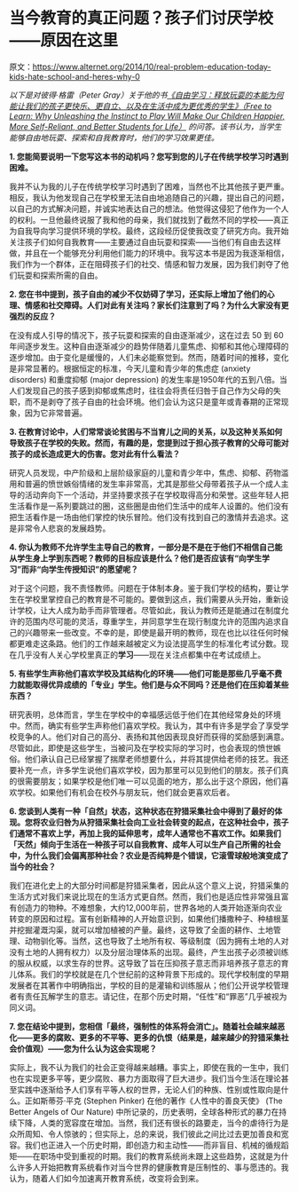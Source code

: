 # 当今教育的真正问题？孩子们讨厌学校——原因在这里

原文：https://www.alternet.org/2014/10/real-problem-education-today-kids-hate-school-and-heres-why-0

*以下是对彼得·格雷（Peter Gray）关于他的书[《自由学习：释放玩耍的本能为何能让我们的孩子更快乐、更自立、以及在生活中成为更优秀的学生》（Free to Learn: Why Unleashing the Instinct to Play Will Make Our Children Happier, More Self-Reliant, and Better Students for Life）](http://www.amazon.com/Free-Learn-Unleashing-Instinct-Self-Reliant/dp/0465025994) 的问答。该书认为，当学生能够自由地玩耍、探索和自我教育时，他们的学习效果更佳。*

**1. 您能简要说明一下您写这本书的动机吗？您写到您的儿子在传统学校学习时遇到困难。**

我并不认为我的儿子在传统学校学习时遇到了困难，当然也不比其他孩子更严重。相反，我认为他发现自己在学校里无法自由地追随自己的兴趣，提出自己的问题，以自己的方式解决问题，并诚实地表达自己的想法。他觉得这侵犯了他作为一个人的权利。一旦他最终说服了我和他的母亲，我们就找到了截然不同的学校——真正为自我导向学习提供环境的学校。最终，这段经历促使我改变了研究方向。我开始关注孩子们如何自我教育——主要通过自由玩耍和探索——当他们有自由去这样做，并且在一个能够充分利用他们能力的环境中。我写这本书是因为我逐渐相信，我们作为一个群体，正在阻碍孩子们的社交、情感和智力发展，因为我们剥夺了他们玩耍和探索所需的自由。

**2. 您在书中提到，孩子自由的减少不仅妨碍了学习，还实际上增加了他们的心理、情感和社交障碍。人们对此有关注吗？家长们注意到了吗？为什么大家没有更强烈的反应？**

在没有成人引导的情况下，孩子玩耍和探索的自由逐渐减少，这在过去 50 到 60 年间逐步发生。这种自由逐渐减少的趋势伴随着儿童焦虑、抑郁和其他心理障碍的逐步增加。由于变化是缓慢的，人们未必能察觉到。然而，随着时间的推移，变化是非常显著的。根据恒定的标准，今天儿童和青少年的焦虑症 (anxiety disorders) 和重度抑郁 (major depression) 的发生率是1950年代的五到八倍。当人们发现自己的孩子感到抑郁或焦虑时，往往会将责任归咎于自己作为父母的失职，而不是剥夺了孩子自由的社会环境。他们会认为这只是童年或青春期的正常现象，因为它非常普遍。

**3. 在教育讨论中，人们常常谈论贫困与不当育儿之间的关系，以及这种关系如何导致孩子在学校的失败。然而，有趣的是，您提到过于担心孩子教育的父母可能对孩子的成长造成更大的伤害。您对此有什么看法？**

研究人员发现，中产阶级和上层阶级家庭的儿童和青少年中，焦虑、抑郁、药物滥用和普遍的愤世嫉俗情绪的发生率非常高，尤其是那些父母带着孩子从一个成人主导的活动奔向下一个活动，并坚持要求孩子在学校取得高分和荣誉。这些年轻人把生活看作是一系列要跳过的圈，这些圈是由他们生活中的成年人设置的。他们没有把生活看作是一场由他们掌控的快乐冒险。他们没有找到自己的激情并去追求。这是非常令人悲哀的发展趋势。

**4. 你认为教师不允许学生主导自己的教育，一部分是不是在于他们不相信自己能从学生身上学到东西呢？教师的目标应该是什么？他们是否应该有“向学生学习”而非“向学生传授知识”的愿望呢？**

对于这个问题，我不责怪教师。问题在于体制本身。鉴于我们学校的结构，要让学生在学校里掌控自己的教育是不可能的。要做到这点，我们需要从头开始，重新设计学校，让大人成为助手而非管理者。尽管如此，我认为教师还是能通过在制度允许的范围内尽可能的灵活，尊重学生，并同意学生在现行制度允许的范围内追求自己的兴趣带来一些改变。不幸的是，即使是最开明的教师，现在也比以往任何时候都更难走这条路。他们的工作越来越被定义为设法提高学生的标准化考试分数。现在几乎没有人关心学校里真正的**学习**——现在关注点都集中在考试成绩上。

**5. 有些学生声称他们喜欢学校及其结构化的环境——他们可能是那些几乎毫不费力就能取得优异成绩的「专业」学生。他们是与众不同吗？还是他们在压抑着某些东西？**

研究表明，总体而言，学生在学校中的幸福感远低于他们在其他经常身处的环境中。然而，确实有些学生声称他们喜欢学校。我认为，其中有许多是学会了享受学校竞争的人。他们对自己的高分、表扬和其他因表现良好而获得的奖励感到满意。尽管如此，即使是这些学生，当被问及在学校实际的学习时，也会表现的愤世嫉俗。他们承认自己已经掌握了揣摩老师想要什么，并将其提供给老师的技艺。我还要补充一点，许多学生说他们喜欢学校，因为那里可以见到他们的朋友。孩子们真的很需要朋友；如果学校是他们唯一可以见面的地方，那么出于这个原因，他们喜欢学校。如果他们有机会在校外与朋友玩，他们就会更喜欢后者。

**6. 您谈到人类有一种「自然」状态，这种状态在狩猎采集社会中得到了最好的体现。您将农业归咎为从狩猎采集社会向工业社会转变的起点，在这种社会中，孩子们通常不喜欢上学，再加上我的延伸思考，成年人通常也不喜欢工作。如果我们「天然」倾向于生活在一种孩子可以自我教育、成年人可以生产自己所需的社会中，为什么我们会偏离那种社会？农业是否纯粹是个错误，它滚雪球般地演变成了当今的社会？**

我们在进化史上的大部分时间都是狩猎采集者，因此从这个意义上说，狩猎采集的生活方式对我们来说比现在的生活方式更自然。然而，我们也是适应性非常强且富有创造力的物种。不难想象，大约12,000年前，世界各地的人类开始逐渐向农业转变的原因和过程。富有创新精神的人开始意识到，如果他们播撒种子、种植根茎并挖掘灌溉沟渠，就可以增加植被的产量。最终，这导致了全面的耕作、土地管理、动物驯化等。当然，这也导致了土地所有权、等级制度（因为拥有土地的人对没有土地的人拥有权力）以及分层治理体系的出现。最终，产生出孩子必须被训练的服从权威，以求生存的世界。这导致了旨在压抑孩子意志而非培养孩子意志的育儿体系。我们的学校就是在几个世纪前的这种背景下形成的。现代学校制度的早期发展者在其著作中明确指出，学校的目的是灌输和训练服从；他们公开说学校管理者有责任瓦解学生的意志。请记住，在那个历史时期，“任性”和“罪恶”几乎被视为同义词。

**7. 您在结论中提到，您相信「最终，强制性的体系将会消亡」。随着社会越来越恶化——更多的腐败、更多的不平等、更多的仇恨（结果是，越来越少的狩猎采集社会价值观）——您为什么认为这会实现呢？**

实际上，我不认为我们的社会正变得越来越糟。事实上，即使在我的一生中，我们也在实现更多平等，更少腐败、暴力方面取得了巨大进步。我们当今生活在理论甚至实践中逐渐给予人们享有平等人权的世界，无论人们的种族、性别或性取向是什么。正如斯蒂芬·平克 (Stephen Pinker) 在他的著作《人性中的善良天使》 (The Better Angels of Our Nature) 中所记录的，历史表明，全球各种形式的暴力在持续下降，人类的宽容度在增加。当然，我们还有很长的路要走，当今的虐待行为是众所周知、令人惊骇的；但实际上，总的来说，我们彼此之间比过去更加善良和宽容。我们也正进入一个历史时期，即创造力和主动性——而非盲目、机械的循规蹈矩——在职场中受到重视的时期。我们的教育系统尚未跟上这些趋势，这就是为什么许多人开始把教育系统看作对当今世界的健康教育是压制性的、事与愿违的。我认为，随着人们如今加速离开教育系统，改变将会到来。
